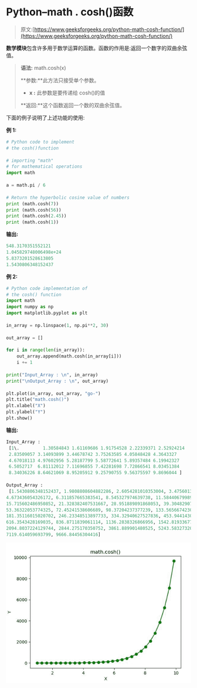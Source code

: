 # Python–math . cosh()函数

> 原文:[https://www.geeksforgeeks.org/python-math-cosh-function/](https://www.geeksforgeeks.org/python-math-cosh-function/)

**数学模块**包含许多用于数学运算的函数。函数的作用是:返回一个数字的双曲余弦值。

> **语法:** math.cosh(x)
> 
> **参数:**此方法只接受单个参数。
> 
> *   **x :** 此参数是要传递给 cosh()的值
> 
> **返回:**这个函数返回一个数的双曲余弦值。

下面的例子说明了上述功能的使用:

**例 1:**

```py
# Python code to implement
# the cosh()function

# importing "math"
# for mathematical operations  
import math  

a = math.pi / 6

# Return the hyperbolic cosine value of numbers 
print (math.cosh(7))
print (math.cosh(56))
print (math.cosh(2.45))
print (math.cosh(1))
```

**输出:**

```py
548.3170351552121
1.045829748006498e+24
5.8373201528613805
1.5430806348152437

```

**例 2:**

```py
# Python code implementation of 
# the cosh() function
import math 
import numpy as np 
import matplotlib.pyplot as plt  

in_array = np.linspace(1, np.pi**2, 30) 

out_array = [] 

for i in range(len(in_array)): 
    out_array.append(math.cosh(in_array[i])) 
    i += 1

print("Input_Array : \n", in_array)  
print("\nOutput_Array : \n", out_array)  

plt.plot(in_array, out_array, "go-")  
plt.title("math.cosh()")  
plt.xlabel("X")  
plt.ylabel("Y")  
plt.show() 
```

**输出:**

```py
Input_Array : 
 [1\.         1.30584843 1.61169686 1.91754528 2.22339371 2.52924214
 2.83509057 3.14093899 3.44678742 3.75263585 4.05848428 4.3643327
 4.67018113 4.97602956 5.28187799 5.58772641 5.89357484 6.19942327
 6.5052717  6.81112012 7.11696855 7.42281698 7.72866541 8.03451384
 8.34036226 8.64621069 8.95205912 9.25790755 9.56375597 9.8696044 ]

Output_Array : 
 [1.5430806348152437, 1.9808808604882286, 2.6054281010353004, 3.475601381008832, 
4.673436054326172, 6.311857665383541, 8.545327974639738, 11.584406799892538, 
15.715602486950852, 21.328382407531667, 28.951889891868053, 39.30482907505833, 
53.36322053774325, 72.45241538606689, 98.37204237377239, 133.56566742304807, 
181.35116015020702, 246.23348513897733, 334.32940627527836, 453.94414303138643, 
616.3543428169035, 836.8711839061114, 1136.2838326866956, 1542.8193367770289, 
2094.8037224129744, 2844.275170350752, 3861.889901480525, 5243.583273208655, 
7119.614059693799, 9666.84456304416]

```

![](img/8f9c01ea801ba2fd1e92da0b23a192dd.png)